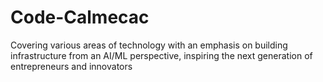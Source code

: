 # Code-Calmecac
Covering various areas of technology with an emphasis on building infrastructure from an AI/ML perspective, inspiring the next generation of entrepreneurs and innovators
